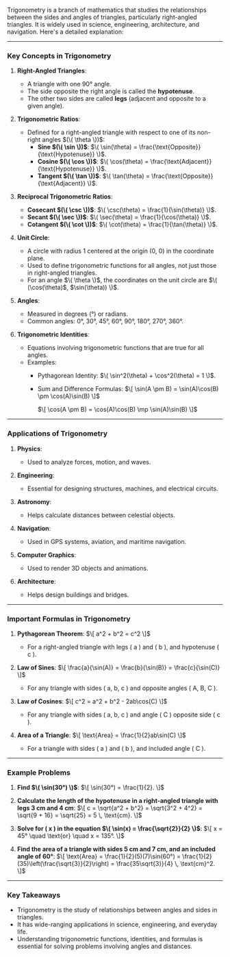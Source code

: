 Trigonometry is a branch of mathematics that studies the relationships between the sides and angles of triangles, particularly right-angled triangles. It is widely used in science, engineering, architecture, and navigation. Here's a detailed explanation:

---

### **Key Concepts in Trigonometry**

1. **Right-Angled Triangles**:
   - A triangle with one 90° angle.
   - The side opposite the right angle is called the **hypotenuse**.
   - The other two sides are called **legs** (adjacent and opposite to a given angle).

2. **Trigonometric Ratios**:
   - Defined for a right-angled triangle with respect to one of its non-right angles $(\( \theta \))$:
     - **Sine $(\( \sin \))$**: $\( \sin(\theta) = \frac{\text{Opposite}}{\text{Hypotenuse}} \)$.
     - **Cosine $(\( \cos \))$**: $\( \cos(\theta) = \frac{\text{Adjacent}}{\text{Hypotenuse}} \)$.
     - **Tangent $(\( \tan \))$**: $\( \tan(\theta) = \frac{\text{Opposite}}{\text{Adjacent}} \)$.

3. **Reciprocal Trigonometric Ratios**:
   - **Cosecant $(\( \csc \))$**: $\( \csc(\theta) = \frac{1}{\sin(\theta)} \)$.
   - **Secant $(\( \sec \))$**: $\( \sec(\theta) = \frac{1}{\cos(\theta)} \)$.
   - **Cotangent $(\( \cot \))$**: $\( \cot(\theta) = \frac{1}{\tan(\theta)} \)$.

4. **Unit Circle**:
   - A circle with radius 1 centered at the origin (0, 0) in the coordinate plane.
   - Used to define trigonometric functions for all angles, not just those in right-angled triangles.
   - For an angle $\( \theta \)$, the coordinates on the unit circle are $\( (\cos(\theta)$, $\sin(\theta)) \)$.

5. **Angles**:
   - Measured in degrees (°) or radians.
   - Common angles: 0°, 30°, 45°, 60°, 90°, 180°, 270°, 360°.

6. **Trigonometric Identities**:
   - Equations involving trigonometric functions that are true for all angles.
   - Examples:
     - Pythagorean Identity: $\( \sin^2(\theta) + \cos^2(\theta) = 1 \)$.
     - Sum and Difference Formulas:
       $\[
       \sin(A \pm B) = \sin(A)\cos(B) \pm \cos(A)\sin(B)
       \]$
       
       $\[
       \cos(A \pm B) = \cos(A)\cos(B) \mp \sin(A)\sin(B)
       \]$

---

### **Applications of Trigonometry**

1. **Physics**:
   - Used to analyze forces, motion, and waves.

2. **Engineering**:
   - Essential for designing structures, machines, and electrical circuits.

3. **Astronomy**:
   - Helps calculate distances between celestial objects.

4. **Navigation**:
   - Used in GPS systems, aviation, and maritime navigation.

5. **Computer Graphics**:
   - Used to render 3D objects and animations.

6. **Architecture**:
   - Helps design buildings and bridges.

---

### **Important Formulas in Trigonometry**

1. **Pythagorean Theorem**:
   $\[
   a^2 + b^2 = c^2
   \]$
   - For a right-angled triangle with legs \( a \) and \( b \), and hypotenuse \( c \).

2. **Law of Sines**:
   $\[
   \frac{a}{\sin(A)} = \frac{b}{\sin(B)} = \frac{c}{\sin(C)}
   \]$
   - For any triangle with sides \( a, b, c \) and opposite angles \( A, B, C \).

3. **Law of Cosines**:
   $\[
   c^2 = a^2 + b^2 - 2ab\cos(C)
   \]$
   - For any triangle with sides \( a, b, c \) and angle \( C \) opposite side \( c \).

4. **Area of a Triangle**:
   $\[
   \text{Area} = \frac{1}{2}ab\sin(C)
   \]$
   - For a triangle with sides \( a \) and \( b \), and included angle \( C \).

---

### **Example Problems**

1. **Find $\( \sin(30°) \)$**:
   $\[
   \sin(30°) = \frac{1}{2}.
   \]$

2. **Calculate the length of the hypotenuse in a right-angled triangle with legs 3 cm and 4 cm**:
   $\[
   c = \sqrt{a^2 + b^2} = \sqrt{3^2 + 4^2} = \sqrt{9 + 16} = \sqrt{25} = 5 \, \text{cm}.
   \]$

3. **Solve for \( x \) in the equation $\( \sin(x) = \frac{\sqrt{2}}{2} \)$**:
   $\[
   x = 45° \quad \text{or} \quad x = 135°.
   \]$

4. **Find the area of a triangle with sides 5 cm and 7 cm, and an included angle of 60°**:
   $\[
   \text{Area} = \frac{1}{2}(5)(7)\sin(60°) = \frac{1}{2}(35)\left(\frac{\sqrt{3}}{2}\right) = \frac{35\sqrt{3}}{4} \, \text{cm}^2.
   \]$

---

### **Key Takeaways**
- Trigonometry is the study of relationships between angles and sides in triangles.
- It has wide-ranging applications in science, engineering, and everyday life.
- Understanding trigonometric functions, identities, and formulas is essential for solving problems involving angles and distances.
